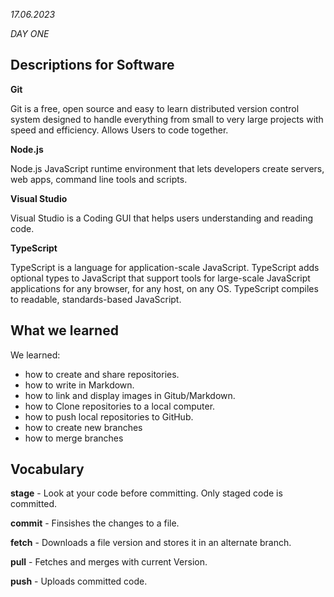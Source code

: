 *17.06.2023*

*DAY ONE*


## Descriptions for Software


**Git**

Git is a free, open source and easy to learn distributed version control system designed to handle everything from small to very large projects with speed and efficiency. Allows Users to code together.


**Node.js**

Node.js JavaScript runtime environment that lets developers create servers, web apps, command line tools and scripts.


**Visual Studio**

Visual Studio is a Coding GUI that helps users understanding and reading code.


**TypeScript**

TypeScript is a language for application-scale JavaScript. TypeScript adds optional types to JavaScript that support tools for large-scale JavaScript applications for any browser, for any host, on any OS. 
TypeScript compiles to readable, standards-based JavaScript.


## What we learned

We learned:
- how to create and share repositories.
- how to write in Markdown.
- how to link and display images in Gitub/Markdown.
- how to Clone repositories to a local computer.
- how to push local repositories to GitHub.
- how to create new branches
- how to merge branches

## Vocabulary

**stage** - Look at your code before committing. Only staged code is committed.

**commit** - Finsishes the changes to a file.

**fetch** - Downloads a file version and stores it in an alternate branch.

**pull** - Fetches and merges with current Version.

**push** - Uploads committed code.




